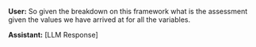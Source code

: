 **User:**
So given the breakdown on this framework what is the assessment given the values we have arrived at for all the variables. 

**Assistant:**
[LLM Response]


